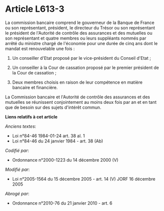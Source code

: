 # Article L613-3

La commission bancaire comprend le gouverneur de la Banque de France ou son représentant, président, le directeur du Trésor
ou son représentant le président de l'Autorité de contrôle des assurances et des mutuelles ou son représentant et quatre
membres ou leurs suppléants nommés par arrêté du ministre chargé de l'économie pour une durée de cinq ans dont le mandat est
renouvelable une fois :

1. Un conseiller d'Etat proposé par le vice-président du Conseil d'Etat ;

2. Un conseiller à la Cour de cassation proposé par le premier président de la Cour de cassation ;

3. Deux membres choisis en raison de leur compétence en matière bancaire et financière.

La Commission bancaire et l'Autorité de contrôle des assurances et des mutuelles se réunissent conjointement au moins deux
fois par an et en tant que de besoin sur des sujets d'intérêt commun.

**Liens relatifs à cet article**

_Anciens textes_:

  - Loi n°84-46 1984-01-24 art. 38 al. 1
  - Loi n°84-46 du 24 janvier 1984 - art. 38 (Ab)

_Codifié par_:

  - Ordonnance n°2000-1223 du 14 décembre 2000 (V)

_Modifié par_:

  - Loi n°2005-1564 du 15 décembre 2005 - art. 14 (V) JORF 16 décembre 2005

_Abrogé par_:

  - Ordonnance n°2010-76 du 21 janvier 2010 - art. 6
